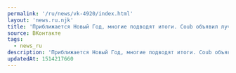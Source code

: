 ```yaml
---
permalink: '/ru/news/vk-4920/index.html'
layout: 'news.ru.njk'
title: 'Приближается Новый Год, многие подводят итоги. Coub объявил лучшие видео 2017 года: http://coub…'
source: ВКонтакте
tags:
  - news_ru
description: 'Приближается Новый Год, многие подводят итоги. Coub объявил лучшие видео 2017 года: http://coub…'
updatedAt: 1514217660
---
```

